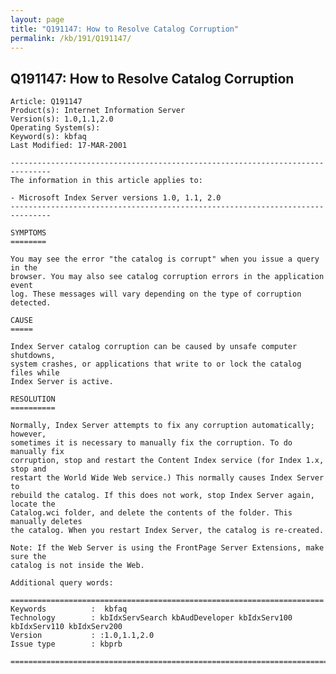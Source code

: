 ```yaml
---
layout: page
title: "Q191147: How to Resolve Catalog Corruption"
permalink: /kb/191/Q191147/
---
```


## Q191147: How to Resolve Catalog Corruption

	Article: Q191147
	Product(s): Internet Information Server
	Version(s): 1.0,1.1,2.0
	Operating System(s): 
	Keyword(s): kbfaq
	Last Modified: 17-MAR-2001
	
	-------------------------------------------------------------------------------
	The information in this article applies to:
	
	- Microsoft Index Server versions 1.0, 1.1, 2.0 
	-------------------------------------------------------------------------------
	
	SYMPTOMS
	========
	
	You may see the error "the catalog is corrupt" when you issue a query in the
	browser. You may also see catalog corruption errors in the application event
	log. These messages will vary depending on the type of corruption detected.
	
	CAUSE
	=====
	
	Index Server catalog corruption can be caused by unsafe computer shutdowns,
	system crashes, or applications that write to or lock the catalog files while
	Index Server is active.
	
	RESOLUTION
	==========
	
	Normally, Index Server attempts to fix any corruption automatically; however,
	sometimes it is necessary to manually fix the corruption. To do manually fix
	corruption, stop and restart the Content Index service (for Index 1.x, stop and
	restart the World Wide Web service.) This normally causes Index Server to
	rebuild the catalog. If this does not work, stop Index Server again, locate the
	Catalog.wci folder, and delete the contents of the folder. This manually deletes
	the catalog. When you restart Index Server, the catalog is re-created.
	
	Note: If the Web Server is using the FrontPage Server Extensions, make sure the
	catalog is not inside the Web.
	
	Additional query words:
	
	======================================================================
	Keywords          :  kbfaq
	Technology        : kbIdxServSearch kbAudDeveloper kbIdxServ100 kbIdxServ110 kbIdxServ200
	Version           : :1.0,1.1,2.0
	Issue type        : kbprb
	
	=============================================================================
	
